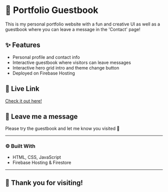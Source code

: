 # 🌸 Portfolio Guestbook

This is my personal portfolio website with a fun and creative UI as well as a guestbook where you can leave a message in the 'Contact' page!

## ✨ Features

- Personal profile and contact info
- Interactive guestbook where visitors can leave messages
- Interactive hero grid intro and theme change button
- Deployed on Firebase Hosting

## 🚀 Live Link

[Check it out here!](https://portfolio-guestbook-6d34c.web.app)

## 💬 Leave me a message

Please try the guestbook and let me know you visited 💌

---

### ⚙️ Built With

- HTML, CSS, JavaScript
- Firebase Hosting & Firestore

---

## 💖 Thank you for visiting!
